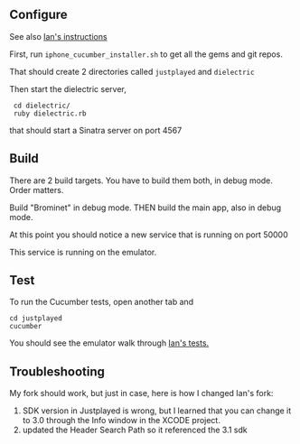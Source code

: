 ## Configure

See also [Ian's instructions](http://github.com/undees/justplayed) 


First, run `iphone_cucumber_installer.sh` to get all the gems and git repos.  

That should create 2 directories called `justplayed` and `dielectric`

Then start the dielectric server,

     cd dielectric/
     ruby dielectric.rb

that should start a Sinatra server on port 4567





## Build

There are 2 build targets.  You have to build them both, in debug mode.  Order matters.

Build "Brominet" in debug mode.
THEN build the main app, also in debug mode.

At this point you should notice a new service that is running on port 50000

This service is running on the emulator.

## Test

To run the Cucumber tests, open another tab and

    cd justplayed
    cucumber

You should see the emulator walk through [Ian's tests.](http://www.oscon.com/oscon2009/public/schedule/detail/8073)

## Troubleshooting

My fork should work, but just in case, here is how I changed Ian's fork:

1. SDK version in Justplayed is wrong, but I learned that you can change it to 3.0 through the Info window in the XCODE project.
2. updated the Header Search Path so it referenced the 3.1 sdk